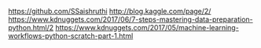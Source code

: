 https://github.com/SSaishruthi
http://blog.kaggle.com/page/2/
https://www.kdnuggets.com/2017/06/7-steps-mastering-data-preparation-python.html/2
https://www.kdnuggets.com/2017/05/machine-learning-workflows-python-scratch-part-1.html
